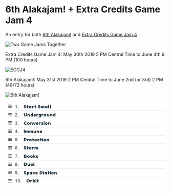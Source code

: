 # 6th Alakajam! + Extra Credits Game Jam 4
An entry for both [6th Alakajam!](https://alakajam.com/6th-alakajam/announcements) and [Extra Credits Game Jam 4](https://itch.io/jam/extra-credits-game-jam-4)

![Two Game Jams Together](https://i.imgur.com/EzFgM2G.png)

Extra Credits Game Jam 4:
May 30th 2019 5 PM Central Time to June 4th 9 PM (100 hours)

![ECGJ4](https://i.imgur.com/JiLZqQF.png?1)

6th Alakajam!:
May 31st 2019 2 PM Central Time to June 2nd (or 3rd) 2 PM (48/72 hours)

![6th Alakajam!](https://i.imgur.com/0SPtSQA.png?1)

![possible themes](https://github.com/Raccoon-JS/Alakajam-plus-Extra-Credits/blob/master/shortlist_alakajam_themes.png)
